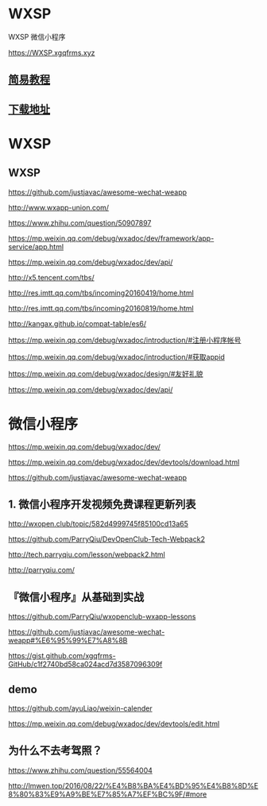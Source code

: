 # WXSP
WXSP 微信小程序

https://WXSP.xgqfrms.xyz


<h2>
<a id="简易教程" class="anchor" href="#%E7%AE%80%E6%98%93%E6%95%99%E7%A8%8B" aria-hidden="true"><span aria-hidden="true" class="octicon octicon-link"></span></a><a href="https://mp.weixin.qq.com/debug/wxadoc/dev/?t=1476197480996">简易教程</a>
</h2>

<h2>
<a id="下载地址" class="anchor" href="#%E4%B8%8B%E8%BD%BD%E5%9C%B0%E5%9D%80" aria-hidden="true"><span aria-hidden="true" class="octicon octicon-link"></span></a><a href="https://mp.weixin.qq.com/debug/wxadoc/dev/devtools/download.html?t=1474887501214">下载地址</a>
</h2>



# WXSP  



## WXSP 

https://github.com/justjavac/awesome-wechat-weapp

http://www.wxapp-union.com/

https://www.zhihu.com/question/50907897



https://mp.weixin.qq.com/debug/wxadoc/dev/framework/app-service/app.html

https://mp.weixin.qq.com/debug/wxadoc/dev/api/


http://x5.tencent.com/tbs/


http://res.imtt.qq.com/tbs/incoming20160419/home.html

http://res.imtt.qq.com/tbs/incoming20160819/home.html

http://kangax.github.io/compat-table/es6/


https://mp.weixin.qq.com/debug/wxadoc/introduction/#注册小程序帐号


https://mp.weixin.qq.com/debug/wxadoc/introduction/#获取appid

https://mp.weixin.qq.com/debug/wxadoc/design/#友好礼貌


https://mp.weixin.qq.com/debug/wxadoc/dev/api/



# 微信小程序


https://mp.weixin.qq.com/debug/wxadoc/dev/

https://mp.weixin.qq.com/debug/wxadoc/dev/devtools/download.html


https://github.com/justjavac/awesome-wechat-weapp



## 1. 微信小程序开发视频免费课程更新列表

http://wxopen.club/topic/582d4999745f85100cd13a65


https://github.com/ParryQiu/DevOpenClub-Tech-Webpack2


http://tech.parryqiu.com/lesson/webpack2.html

http://parryqiu.com/

## 『微信小程序』从基础到实战

https://github.com/ParryQiu/wxopenclub-wxapp-lessons

https://github.com/justjavac/awesome-wechat-weapp#%E6%95%99%E7%A8%8B



https://gist.github.com/xgqfrms-GitHub/c1f2740bd58ca024acd7d3587096309f












## demo 

https://github.com/ayuLiao/weixin-calender

https://mp.weixin.qq.com/debug/wxadoc/dev/devtools/edit.html











## 为什么不去考驾照？ 

https://www.zhihu.com/question/55564004

http://lmwen.top/2016/08/22/%E4%B8%BA%E4%BD%95%E4%B8%8D%E8%80%83%E9%A9%BE%E7%85%A7%EF%BC%9F/#more


